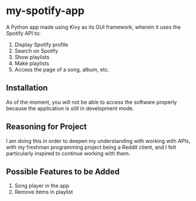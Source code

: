 # my-spotify-app
A Python app made using Kivy as its GUI framework, wherein it uses the Spotify API to:
1. Display Spotify profile
2. Search on Spotify
3. Show playlists
4. Make playlists
5. Access the page of a song, album, etc.

## Installation
As of the moment, you will not be able to access the software properly because the application is still in development mode.

## Reasoning for Project
I am doing this in order to deepen my understanding with working with APIs, with my freshman programming project being a Reddit client, and I felt particularly inspired to continue working with them.

## Possible Features to be Added
1. Song player in the app
2. Remove items in playlist